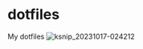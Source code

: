 # dotfiles
My dotfiles
![ksnip_20231017-024212](https://github.com/patunki/dotfiles/assets/96471980/1cad94a3-2624-4280-bd17-d70626a0d453)
